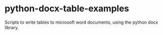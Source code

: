 # python-docx-table-examples
Scripts to write tables to microsoft word documents, using the python docx library.
